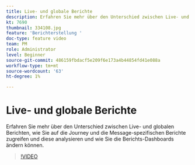```yaml
---
title: Live- und globale Berichte
description: Erfahren Sie mehr über den Unterschied zwischen Live- und globalen Berichten, wie Sie auf die Journey und die Message-spezifischen Berichte zugreifen und diese analysieren und wie Sie die Berichts-Dashboards ändern können.  
kt: 7690
thumbnail: 334108.jpg
feature: 'Berichterstellung '
doc-type: feature video
team: PM
role: Administrator
level: Beginner
source-git-commit: 486159fbdacf5e209f6e173a4b44854fd41e088a
workflow-type: tm+mt
source-wordcount: '63'
ht-degree: 1%

---
```



# Live- und globale Berichte

Erfahren Sie mehr über den Unterschied zwischen Live- und globalen Berichten, wie Sie auf die Journey und die Message-spezifischen Berichte zugreifen und diese analysieren und wie Sie die Berichts-Dashboards ändern können.  

>[!VIDEO](https://video.tv.adobe.com/v/334108?quality=12)
